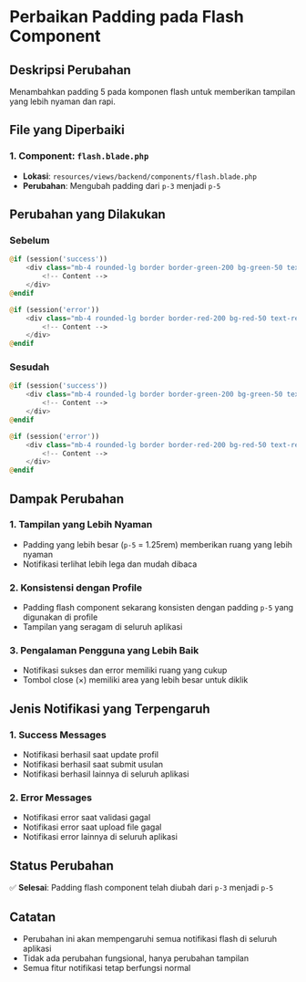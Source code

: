 # Perbaikan Padding pada Flash Component

## Deskripsi Perubahan
Menambahkan padding 5 pada komponen flash untuk memberikan tampilan yang lebih nyaman dan rapi.

## File yang Diperbaiki

### 1. Component: `flash.blade.php`
- **Lokasi**: `resources/views/backend/components/flash.blade.php`
- **Perubahan**: Mengubah padding dari `p-3` menjadi `p-5`

## Perubahan yang Dilakukan

### Sebelum
```php
@if (session('success'))
    <div class="mb-4 rounded-lg border border-green-200 bg-green-50 text-green-800 p-3 flex items-start justify-between">
        <!-- Content -->
    </div>
@endif

@if (session('error'))
    <div class="mb-4 rounded-lg border border-red-200 bg-red-50 text-red-800 p-3 flex items-start justify-between">
        <!-- Content -->
    </div>
@endif
```

### Sesudah
```php
@if (session('success'))
    <div class="mb-4 rounded-lg border border-green-200 bg-green-50 text-green-800 p-5 flex items-start justify-between">
        <!-- Content -->
    </div>
@endif

@if (session('error'))
    <div class="mb-4 rounded-lg border border-red-200 bg-red-50 text-red-800 p-5 flex items-start justify-between">
        <!-- Content -->
    </div>
@endif
```

## Dampak Perubahan

### 1. Tampilan yang Lebih Nyaman
- Padding yang lebih besar (`p-5` = 1.25rem) memberikan ruang yang lebih nyaman
- Notifikasi terlihat lebih lega dan mudah dibaca

### 2. Konsistensi dengan Profile
- Padding flash component sekarang konsisten dengan padding `p-5` yang digunakan di profile
- Tampilan yang seragam di seluruh aplikasi

### 3. Pengalaman Pengguna yang Lebih Baik
- Notifikasi sukses dan error memiliki ruang yang cukup
- Tombol close (×) memiliki area yang lebih besar untuk diklik

## Jenis Notifikasi yang Terpengaruh

### 1. Success Messages
- Notifikasi berhasil saat update profil
- Notifikasi berhasil saat submit usulan
- Notifikasi berhasil lainnya di seluruh aplikasi

### 2. Error Messages
- Notifikasi error saat validasi gagal
- Notifikasi error saat upload file gagal
- Notifikasi error lainnya di seluruh aplikasi

## Status Perubahan
✅ **Selesai**: Padding flash component telah diubah dari `p-3` menjadi `p-5`

## Catatan
- Perubahan ini akan mempengaruhi semua notifikasi flash di seluruh aplikasi
- Tidak ada perubahan fungsional, hanya perubahan tampilan
- Semua fitur notifikasi tetap berfungsi normal
